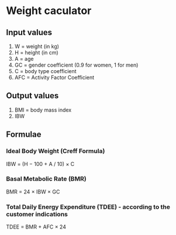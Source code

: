 # Weight caculator

## Input values
1. W = weight (in kg)
2. H = height (in cm)
3. A = age
4. GC = gender coefficient (0.9 for women, 1 for men)
5. C = body type coefficient
6. AFC = Activity Factor Coefficient

## Output values
1. BMI = body mass index
2. IBW

## Formulae

### Ideal Body Weight (Creff Formula)
IBW = (H − 100 + A / 10​) × C

### Basal Metabolic Rate (BMR)
BMR = 24 × IBW  × GC

### Total Daily Energy Expenditure (TDEE) - according to the customer indications
TDEE = BMR + AFC × 24